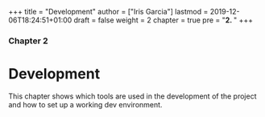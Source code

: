 +++
title = "Development"
author = ["Iris Garcia"]
lastmod = 2019-12-06T18:24:51+01:00
draft = false
weight = 2
chapter = true
pre = "<b>2. </b>"
+++

<h3> Chapter 2 </h3>
<h1>Development</h1>

This chapter shows which tools are used in the development of the
project and how to set up a working dev environment.
